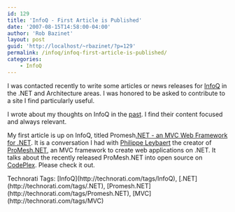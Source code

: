 ```yaml
---
id: 129
title: 'InfoQ - First Article is Published'
date: '2007-08-15T14:58:00-04:00'
author: 'Rob Bazinet'
layout: post
guid: 'http://localhost/~rbazinet/?p=129'
permalink: /infoq/infoq-first-article-is-published/
categories:
    - InfoQ
---
```


I was contacted recently to write some articles or news releases for [InfoQ](http://www.infoq.com) in the .NET and Architecture areas. I was honored to be asked to contribute to a site I find particularly useful.

I wrote about my thoughts on InfoQ in the [past](http://rbazinet.wordpress.com/2007/07/20/infoq-great-source-for-developer-information/). I find their content focused and always relevant.

My first article is up on InfoQ, titled Promesh[.NET - an MVC Web Framework for .NET](http://www.infoq.com/news/2007/08/promesh). It is a conversation I had with [Philippe Leybaert](http://www.blog.activa.be/) the creator of [ProMesh.NET](http://www.codeplex.com/ProMesh), an MVC framework to create web applications on .NET. It talks about the recently released ProMesh.NET into open source on [CodePlex](http://www.codeplex.com/ProMesh). Please check it out.

<div class="wlWriterSmartContent" style="display:inline;float:none;margin:0;padding:0;">Technorati Tags: [InfoQ](http://technorati.com/tags/InfoQ), [.NET](http://technorati.com/tags/.NET), [Promesh.NET](http://technorati.com/tags/Promesh.NET), [MVC](http://technorati.com/tags/MVC)</div>